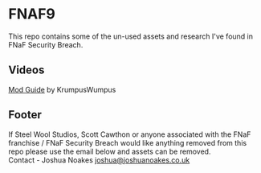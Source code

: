 # FNAF9

This repo contains some of the un-used assets and research I've found in FNaF Security Breach.

## Videos
[Mod Guide](https://www.youtube.com/watch?v=r3CFrxvQ4xk&t=1s) by KrumpusWumpus

## Footer

If Steel Wool Studios, Scott Cawthon or anyone associated with the FNaF franchise / FNaF Security Breach would like anything removed from this repo please use the email below and assets can be removed.  
Contact - Joshua Noakes <joshua@joshuanoakes.co.uk>
